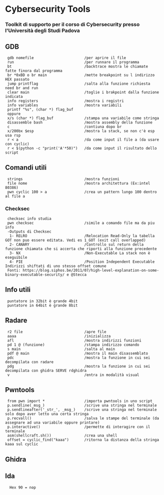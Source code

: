# Cybersecurity Tools
### Toolkit di supporto per il corso di Cybersecurity presso l'Università degli Studi Padova


## GDB
     gdb nomefile                       /per aprire il file
     run                                /per runnare il programma
     bt                                 /backtrace mostra le chiamate fatte finora dal programma
     br *0xBD o br main                 /mette breakpoint su l indirizzo HEX passato
     jump printflag                     /salta alla funzione richiesta need br and run
     clear main                         /toglie i brakpoint dalla funzione indicata
     info registers                     /mostra i registri
     info variables                     /mostra variabili
     printf "%s", (char *) flag_buf 
     oppure 
     x/s (char *) flag_buf              /stampa una variabile come stringa
     disassemble bash                   /mostra assembly della funzione
     c                                  /contiuna dopo br
     x/200bx $esp                       /mostra la stack, se non c'è esp usa rsp
     r < a                              /da come input il file a (da usare con cyclic)
     r < $(python -c "print('A'*50)")   /da come input il risultato dello script
     
## Comandi utili
     strings                            /mostra funzioni
     file nome                          /mostra architettura (Ex:intel 80386) 
     pwn cyclic 100 > a                 /crea un pattern lungo 100 dentro al file a
     
     
### Checksec
     checksec info studia
     pwn checksec                       /simile a comando file ma da piu info
     -Outputs di Checksec
      1- RELRO                          /Relocation Read-Only la tabella GOT non puo essere editata. Vedi es 1_GOT (exit call overlapped)
      2- CANARY                         /Controllo sul return della funzione chiamata che si accerta che riporti alla funzione precedente
      3- NX                             /Non-Executable La stack non è eseguibile
      4- PIE                            /Position Independent Executable Indirizzi shiftati di uno stesso offset comune
     Fonti: https://blog.siphos.be/2011/07/high-level-explanation-on-some-binary-executable-security/ e @Stecca
     
## Info utili

     puntatore in 32bit è grande 4bit
     puntatore in 64bit è grande 8bit

 
## Radare
     r2 file                            /apre file
     aaaa                               /inizializza
     afl                                /mostra indirizzi funzioni
     pd 1 @ (funzione)                  /stampa indirizzo comando
     s main                             /salta al main
     pdf @ main                         /mostra il main disassemblato
     pdc                                /mostra la funzione in cui sei decompilata con radare
     pdg                                /mostra la funzione in cui sei decompilata con ghidra SERVE rdghidra
     v                                  /entra in modalità visual

## Pwntools
     from pwn import *                  /importa pwntools in uno script
     p.sendline(_msg_)                  /scrive una stringa nel terminale
     p.sendlineafter('_str_', _msg_)    /scrive una stringa nel terminale solo dopo aver letto una certa stringa
     p.recvall()                        /salva le stampe del terminale (da assegnare ad una variabile oppure printare)
     p.interactive()                    /permette di interagire con il terminale
     asm(shellcraft.sh())               /crea una shell 
     offset = cyclic_find("kaaa")       /ritorna la distanza della stringa kaaa sul cyclic

 
## Ghidra
 
## Ida

      Hex 90 = nop
